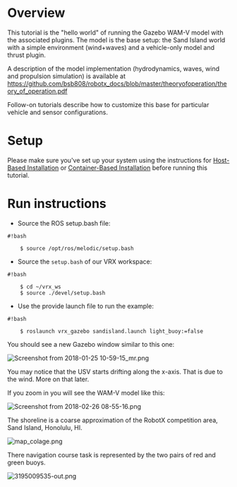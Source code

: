 # Overview

This tutorial is the "hello world" of running the Gazebo WAM-V model with the associated plugins.  The model is the base setup: the Sand Island world with a simple environment (wind+waves) and a vehicle-only model and thrust plugin.

A description of the model implementation (hydrodynamics, waves, wind and propulsion simulation) is available at https://github.com/bsb808/robotx_docs/blob/master/theoryofoperation/theory_of_operation.pdf

Follow-on tutorials describe how to customize this base for particular vehicle and sensor configurations.

# Setup

Please make sure you've set up your system using the instructions for [Host-Based Installation](https://bitbucket.org/osrf/vrx/wiki/tutorials/SystemSetupInstall) or [Container-Based Installation](https://bitbucket.org/osrf/vrx/wiki/tutorials/SystemSetupDocker) before running this tutorial.

# Run instructions

* Source the ROS setup.bash file:

```
#!bash

    $ source /opt/ros/melodic/setup.bash

```

* Source the `setup.bash` of our VRX workspace:

```
#!bash

    $ cd ~/vrx_ws
    $ source ./devel/setup.bash

```

* Use the provide launch file to run the example:

```
#!bash

    $ roslaunch vrx_gazebo sandisland.launch light_buoy:=false

```

You should see a new Gazebo window similar to this one:

![Screenshot from 2018-01-25 10-59-15_mr.png](https://bitbucket.org/repo/BgXLzgM/images/2097879520-Screenshot%20from%202018-01-25%2010-59-15_mr.png)

You may notice that the USV starts drifting along the x-axis.  That is due to the wind.  More on that later.

If you zoom in you will see the WAM-V model like this:

![Screenshot from 2018-02-26 08-55-16.png](https://bitbucket.org/repo/BgXLzgM/images/4154749175-Screenshot%20from%202018-02-26%2008-55-16.png)

The shoreline is a coarse approximation of the RobotX competition area, Sand Island, Honolulu, HI.

![map_colage.png](https://bitbucket.org/repo/BgXLzgM/images/869375701-map_colage.png)

There navigation course task is represented by the two pairs of red and green buoys.

![3195009535-out.png](https://bitbucket.org/repo/BgXLzgM/images/3465846643-3195009535-out.png)